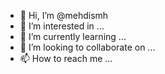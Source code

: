 - 👋 Hi, I’m @mehdismh
- 👀 I’m interested in ...
- 🌱 I’m currently learning ...
- 💞️ I’m looking to collaborate on ...
- 📫 How to reach me ...

<!---
mehdismh/mehdismh is a ✨ special ✨ repository because its `README.md` (this file) appears on your GitHub profile.
You can click the Preview link to take a look at your changes.
--->
